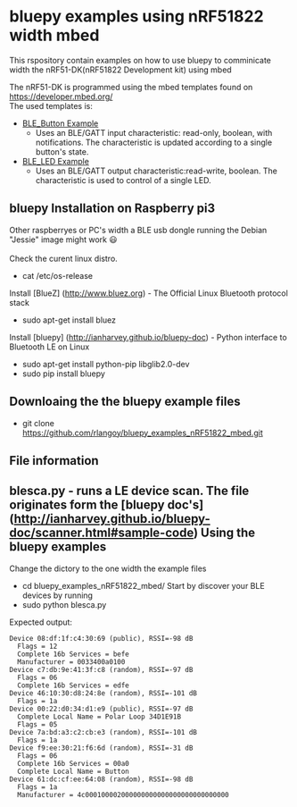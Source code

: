 # bluepy examples using nRF51822 width mbed

This rspository contain examples on how to use bluepy to comminicate width the nRF51-DK(nRF51822 Development kit) using mbed<br>

The nRF51-DK is programmed using the mbed templates found on https://developer.mbed.org/<br>
The used templates is:  <br>
* [BLE_Button Example](https://developer.mbed.org/teams/Bluetooth-Low-Energy/code/BLE_Button/?platform=Nordic-nRF51-DK)
    * Uses an BLE/GATT input characteristic: read-only, boolean, with notifications. The characteristic is updated according to a single button's state.
* [BLE_LED    Example](https://developer.mbed.org/teams/Bluetooth-Low-Energy/code/BLE_LED/?platform=Nordic-nRF51-DK)
    * Uses an BLE/GATT output characteristic:read-write, boolean. The characteristic is used to control of a single LED.
    

bluepy Installation on Raspberry pi3 
------------------------------------
Other raspberryes or PC's width a BLE usb dongle running the Debian "Jessie" image might work :smiley:<br><br>
Check the curent linux distro. 
* cat /etc/os-release  

Install [BlueZ] (http://www.bluez.org)  - The Official Linux Bluetooth protocol stack
* sudo apt-get install bluez

Install [bluepy] (http://ianharvey.github.io/bluepy-doc) - Python interface to Bluetooth LE on Linux
* sudo apt-get install python-pip libglib2.0-dev
* sudo pip install bluepy

Downloaing the the bluepy example files
----------------------------------------
*  git clone https://github.com/rlangoy/bluepy_examples_nRF51822_mbed.git

File information
----------------
blesca.py - runs a LE device scan. The file originates form the [bluepy doc's] (http://ianharvey.github.io/bluepy-doc/scanner.html#sample-code)
Using the bluepy examples
-------------------------
Change the dictory to the one width the example files
* cd bluepy_examples_nRF51822_mbed/
Start by discover your BLE devices by running
* sudo python blesca.py

Expected output:
```text
Device 08:df:1f:c4:30:69 (public), RSSI=-98 dB
  Flags = 12
  Complete 16b Services = befe
  Manufacturer = 0033400a0100
Device c7:db:9e:41:3f:c8 (random), RSSI=-97 dB
  Flags = 06
  Complete 16b Services = edfe
Device 46:10:30:d8:24:8e (random), RSSI=-101 dB
  Flags = 1a
Device 00:22:d0:34:d1:e9 (public), RSSI=-97 dB
  Complete Local Name = Polar Loop 34D1E91B
  Flags = 05
Device 7a:bd:a3:c2:cb:e3 (random), RSSI=-101 dB
  Flags = 1a
Device f9:ee:30:21:f6:6d (random), RSSI=-31 dB
  Flags = 06
  Complete 16b Services = 00a0
  Complete Local Name = Button
Device 61:dc:cf:ee:64:08 (random), RSSI=-98 dB
  Flags = 1a
  Manufacturer = 4c000100002000000000000000000000000000
```

